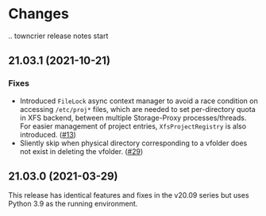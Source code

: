 Changes
=======

<!--
    You should *NOT* be adding new change log entries to this file, this
    file is managed by towncrier. You *may* edit previous change logs to
    fix problems like typo corrections or such.

    To add a new change log entry, please refer
    https://pip.pypa.io/en/latest/development/contributing/#news-entries

    We named the news folder "changes".

    WARNING: Don't drop the last line!
-->

.. towncrier release notes start

21.03.1 (2021-10-21)
--------------------

### Fixes
* Introduced `FileLock` async context manager to avoid a race condition on accessing `/etc/proj*` files, which are needed to set per-directory quota in XFS backend, between multiple Storage-Proxy processes/threads. For easier management of project entries, `XfsProjectRegistry` is also introduced. ([#13](https://github.com/lablup/backend.ai-storage-proxy/issues/13))
* Sliently skip when physical directory corresponding to a vfolder does not exist in deleting the vfolder. ([#29](https://github.com/lablup/backend.ai-storage-proxy/issues/29))


21.03.0 (2021-03-29)
--------------------

This release has identical features and fixes in the v20.09 series but uses Python 3.9 as the running environment.
